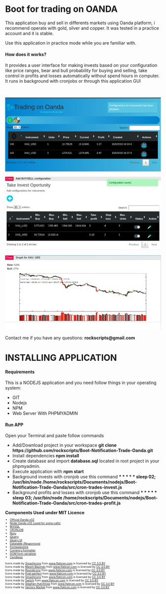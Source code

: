 <h1>Boot for trading on OANDA</h1>
<p>
This application buy and sell in differents markets using Oanda platform, i recommend operate with gold, silver and copper. It was tested in a practice account and it is stable.
<p>
Use this application in practice mode while you are familiar with.
</p>
<h4>How does it works?</h4>
<p>It provides a user interface for making invests based on your configuration like price ranges, bear and bull probability for buying and selling, take control in profits and losses automatically without spend hours in computer. It runs in background with cronjobs or through this application GUI</p>
<br>
<p>
<img src='assets/images/1.png'>
</p>
<p>
<img src='assets/images/2.png'>
</p>
<p>
<img src='assets/images/3.png'>
</p>
Contact me if you have any questions: <b>rockscripts@gmail.com</b>
</p>
<h1>INSTALLING APPLICATION</h1>
<h4>Requirements</h4>
<p>
This is a NODEJS application and you need follow things in your operating system:
<ul>
<li>GIT</li>
<li>Nodejs</li>
<li>NPM</li>
<li>Web Server With PHPMYADMIN</li>
</ul>
</p>
<h4>Run APP</h4>
<p>
Open your Terminal and paste follow commands
<ul>
<li>Add/Download project in your workspace <b>git clone https://github.com/rockscripts/Boot-Notification-Trade-Oanda.git</b></li>
<li>Install dependencies <b>npm install</b> </li>
<li>Create database and import <b>database.sql</b> located in root project in your phpmyadmin.</li>
<li>Execute application with <b>npm start</b></li>
<li>Background invests with cronjob use this command <b>* * * * * sleep 02; /usr/bin/node /home/rockscripts/Documents/nodejs/Boot-Notification-Trade-Oanda/src/cron-trades-invest.js</b></li>
<li>Background profits and losses with cronjob use this command <b>* * * * * sleep 03;  /usr/bin/node /home/rockscripts/Documents/nodejs/Boot-Notification-Trade-Oanda/src/cron-trades-profit.js</b></li>
</ul>
</p>
<b>Components Used under MIT Licence</b>
<ul  style="font-size:9px!important">
<li><a href="https://github.com/oanda/v20-javascript" target="_blank">Official Oanda v02</a></li>
<li><a href="https://github.com/flagpoonage/node-oanda" target="_blank">Node Oanda v02 (used for some calls)</a></li>
<li><a href="https://www.npmjs.com/package/mysql" target="_blank">MYSQL</a></li>
<li><a href="https://www.npmjs.com/package/cron" target="_blank">CRONJOB</a></li>
<li><a href="https://www.npmjs.com/package/noty" target="_blank">Noty</a></li>
<li><a href="https://www.npmjs.com/package/jquery" target="_blank">jQuery</a></li>
<li><a href="https://www.npmjs.com/package/jquery-ui-bundle" target="_blank">jQuery UI</a></li>
<li><a href="https://www.npmjs.com/package/datatables.net-responsive" target="_blank">Datatable (Responsive)</a></li>
<li><a href="https://www.npmjs.com/package/fontawesome" target="_blank">Fontawesome</a></li>
<li><a href="https://www.npmjs.com/package/currency-formatter" target="_blank">Currency Formatter</a></li>
<li><a href="https://www.npmjs.com/package/dom-form-serializer" target="_blank">DOM form serializer</a></li>
<li><a href="https://www.npmjs.com/package/candlesjs" target="_blank">Candlesjs</a></li>
</ul>

<div style="font-size:9px!important">Icons made by <a href="https://www.flaticon.com/authors/smashicons" title="Smashicons">Smashicons</a> from <a href="https://www.flaticon.com/" title="Flaticon">www.flaticon.com</a> is licensed by <a href="http://creativecommons.org/licenses/by/3.0/" title="Creative Commons BY 3.0" target="_blank">CC 3.0 BY</a></div>
<div style="font-size:9px!important">Icons made by <a href="https://www.flaticon.com/authors/maxim-basinski" title="Maxim Basinski">Maxim Basinski</a> from <a href="https://www.flaticon.com/" title="Flaticon">www.flaticon.com</a> is licensed by <a href="http://creativecommons.org/licenses/by/3.0/" title="Creative Commons BY 3.0" target="_blank">CC 3.0 BY</a></div>
<div style="font-size:9px!important">Icons made by <a href="https://www.flaticon.com/authors/roundicons" title="Roundicons">Roundicons</a> from <a href="https://www.flaticon.com/" title="Flaticon">www.flaticon.com</a> is licensed by <a href="http://creativecommons.org/licenses/by/3.0/" title="Creative Commons BY 3.0" target="_blank">CC 3.0 BY</a></div>
<div style="font-size:9px!important">Icons made by <a href="https://www.flaticon.com/authors/pixel-perfect" title="Pixel perfect">Pixel perfect</a> from <a href="https://www.flaticon.com/" title="Flaticon">www.flaticon.com</a> is licensed by <a href="http://creativecommons.org/licenses/by/3.0/" title="Creative Commons BY 3.0" target="_blank">CC 3.0 BY</a></div>
<div style="font-size:9px!important">Icons made by <a href="https://www.flaticon.com/authors/smashicons" title="Smashicons">Smashicons</a> from <a href="https://www.flaticon.com/" title="Flaticon">www.flaticon.com</a> is licensed by <a href="http://creativecommons.org/licenses/by/3.0/" title="Creative Commons BY 3.0" target="_blank">CC 3.0 BY</a></div>
<div style="font-size:9px!important">Icons made by <a href="https://www.flaticon.com/authors/smashicons" title="Switch">Switch</a> from <a href="https://www.flaticon.com/"     title="Flaticon">www.flaticon.com</a> is licensed by <a href="http://creativecommons.org/licenses/by/3.0/"     title="Creative Commons BY 3.0" target="_blank">CC 3.0 BY</a></div>
<div style="font-size:9px!important">Icons made by <a href="https://www.flaticon.com/authors/stephen-hutchings" title="Stephen Hutchings">Stephen Hutchings</a> from <a href="https://www.flaticon.com/" title="Flaticon">www.flaticon.com</a> is licensed by <a href="http://creativecommons.org/licenses/by/3.0/" title="Creative Commons BY 3.0" target="_blank">CC 3.0 BY</a></div>
<div style="font-size:9px!important">Icons made by <a href="https://www.flaticon.com/authors/vectors-market" title="Vectors Market">Vectors Market</a> from <a href="https://www.flaticon.com/" title="Flaticon">www.flaticon.com</a> is licensed by <a href="http://creativecommons.org/licenses/by/3.0/" title="Creative Commons BY 3.0" target="_blank">CC 3.0 BY</a></div>